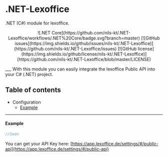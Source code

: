 # .NET-Lexoffice
.NET (C#) module for lexoffice.

<p align="center"> 
![.NET Core](https://github.com/nils-kt/.NET-Lexoffice/workflows/.NET%20Core/badge.svg?branch=master) [![GitHub issues](https://img.shields.io/github/issues/nils-kt/.NET-Lexoffice)](https://github.com/nils-kt/.NET-Lexoffice/issues) [![GitHub license](https://img.shields.io/github/license/nils-kt/.NET-Lexoffice)](https://github.com/nils-kt/.NET-Lexoffice/blob/master/LICENSE)
</p>
___
With this module you can easily integrate the lexoffice Public API into your C# (.NET) project.

## Table of contents
- Configuration
    - [Example](#example)
___
#### Example
```cs
//Soon
```
You can get your API Key here: [https://app.lexoffice.de/settings/#/public-api](https://app.lexoffice.de/settings/#/public-api)
